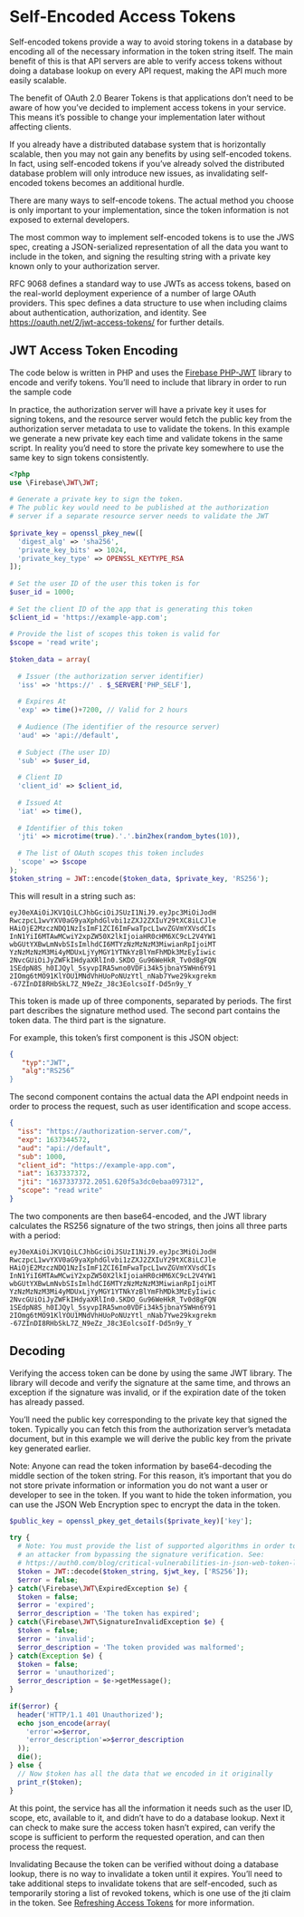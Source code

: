 # Self-Encoded Access Tokens
Self-encoded tokens provide a way to avoid storing tokens in a database by encoding all of the necessary information in the token string itself. The main benefit of this is that API servers are able to verify access tokens without doing a database lookup on every API request, making the API much more easily scalable.

The benefit of OAuth 2.0 Bearer Tokens is that applications don’t need to be aware of how you’ve decided to implement access tokens in your service. This means it’s possible to change your implementation later without affecting clients.

If you already have a distributed database system that is horizontally scalable, then you may not gain any benefits by using self-encoded tokens. In fact, using self-encoded tokens if you’ve already solved the distributed database problem will only introduce new issues, as invalidating self-encoded tokens becomes an additional hurdle.

There are many ways to self-encode tokens. The actual method you choose is only important to your implementation, since the token information is not exposed to external developers.

The most common way to implement self-encoded tokens is to use the JWS spec, creating a JSON-serialized representation of all the data you want to include in the token, and signing the resulting string with a private key known only to your authorization server.

RFC 9068 defines a standard way to use JWTs as access tokens, based on the real-world deployment experience of a number of large OAuth providers. This spec defines a data structure to use when including claims about authentication, authorization, and identity. See https://oauth.net/2/jwt-access-tokens/ for further details.

## JWT Access Token Encoding
The code below is written in PHP and uses the [Firebase PHP-JWT](https://github.com/firebase/php-jwt) library to encode and verify tokens. You’ll need to include that library in order to run the sample code

In practice, the authorization server will have a private key it uses for signing tokens, and the resource server would fetch the public key from the authorization server metadata to use to validate the tokens. In this example we generate a new private key each time and validate tokens in the same script. In reality you’d need to store the private key somewhere to use the same key to sign tokens consistently.

```php
<?php
use \Firebase\JWT\JWT;
 
# Generate a private key to sign the token.
# The public key would need to be published at the authorization
# server if a separate resource server needs to validate the JWT
 
$private_key = openssl_pkey_new([
  'digest_alg' => 'sha256',
  'private_key_bits' => 1024,
  'private_key_type' => OPENSSL_KEYTYPE_RSA
]);
 
# Set the user ID of the user this token is for
$user_id = 1000;
 
# Set the client ID of the app that is generating this token
$client_id = 'https://example-app.com';
 
# Provide the list of scopes this token is valid for
$scope = 'read write';
 
$token_data = array(
 
  # Issuer (the authorization server identifier)
  'iss' => 'https://' . $_SERVER['PHP_SELF'],
 
  # Expires At
  'exp' => time()+7200, // Valid for 2 hours
 
  # Audience (The identifier of the resource server)
  'aud' => 'api://default',
 
  # Subject (The user ID)
  'sub' => $user_id,
 
  # Client ID
  'client_id' => $client_id,
 
  # Issued At
  'iat' => time(),
 
  # Identifier of this token
  'jti' => microtime(true).'.'.bin2hex(random_bytes(10)),
 
  # The list of OAuth scopes this token includes
  'scope' => $scope
);
$token_string = JWT::encode($token_data, $private_key, 'RS256');
```

This will result in a string such as:
```
eyJ0eXAiOiJKV1QiLCJhbGciOiJSUzI1NiJ9.eyJpc3MiOiJodH
RwczpcL1wvYXV0aG9yaXphdGlvbi1zZXJ2ZXIuY29tXC8iLCJle
HAiOjE2MzczNDQ1NzIsImF1ZCI6ImFwaTpcL1wvZGVmYXVsdCIs
InN1YiI6MTAwMCwiY2xpZW50X2lkIjoiaHR0cHM6XC9cL2V4YW1
wbGUtYXBwLmNvbSIsImlhdCI6MTYzNzMzNzM3MiwianRpIjoiMT
YzNzMzNzM3Mi4yMDUxLjYyMGY1YTNkYzBlYmFhMDk3MzEyIiwic
2NvcGUiOiJyZWFkIHdyaXRlIn0.SKDO_Gu96WeHkR_Tv0d8gFQN
1SEdpN8S_h0IJQyl_5syvpIRA5wno0VDFi34k5jbnaY5WHn6Y91
2IOmg6tMO91KlYOU1MNdVhHUoPoNUzYtl_nNab7Ywe29kxgrekm
-67ZInDI8RHbSkL7Z_N9eZz_J8c3EolcsoIf-Dd5n9y_Y
```

This token is made up of three components, separated by periods. The first part describes the signature method used. The second part contains the token data. The third part is the signature.

For example, this token’s first component is this JSON object:
```json
{
   "typ":"JWT",
   "alg":"RS256”
}
```

The second component contains the actual data the API endpoint needs in order to process the request, such as user identification and scope access.

```json
{
  "iss": "https://authorization-server.com/",
  "exp": 1637344572,
  "aud": "api://default",
  "sub": 1000,
  "client_id": "https://example-app.com",
  "iat": 1637337372,
  "jti": "1637337372.2051.620f5a3dc0ebaa097312",
  "scope": "read write"
}
```

The two components are then base64-encoded, and the JWT library calculates the RS256 signature of the two strings, then joins all three parts with a period:

```
eyJ0eXAiOiJKV1QiLCJhbGciOiJSUzI1NiJ9.eyJpc3MiOiJodH
RwczpcL1wvYXV0aG9yaXphdGlvbi1zZXJ2ZXIuY29tXC8iLCJle
HAiOjE2MzczNDQ1NzIsImF1ZCI6ImFwaTpcL1wvZGVmYXVsdCIs
InN1YiI6MTAwMCwiY2xpZW50X2lkIjoiaHR0cHM6XC9cL2V4YW1
wbGUtYXBwLmNvbSIsImlhdCI6MTYzNzMzNzM3MiwianRpIjoiMT
YzNzMzNzM3Mi4yMDUxLjYyMGY1YTNkYzBlYmFhMDk3MzEyIiwic
2NvcGUiOiJyZWFkIHdyaXRlIn0.SKDO_Gu96WeHkR_Tv0d8gFQN
1SEdpN8S_h0IJQyl_5syvpIRA5wno0VDFi34k5jbnaY5WHn6Y91
2IOmg6tMO91KlYOU1MNdVhHUoPoNUzYtl_nNab7Ywe29kxgrekm
-67ZInDI8RHbSkL7Z_N9eZz_J8c3EolcsoIf-Dd5n9y_Y
```

## Decoding
Verifying the access token can be done by using the same JWT library. The library will decode and verify the signature at the same time, and throws an exception if the signature was invalid, or if the expiration date of the token has already passed.

You’ll need the public key corresponding to the private key that signed the token. Typically you can fetch this from the authorization server’s metadata document, but in this example we will derive the public key from the private key generated earlier.

Note: Anyone can read the token information by base64-decoding the middle section of the token string. For this reason, it’s important that you do not store private information or information you do not want a user or developer to see in the token. If you want to hide the token information, you can use the JSON Web Encryption spec to encrypt the data in the token.
```php
$public_key = openssl_pkey_get_details($private_key)['key'];
 
try {
  # Note: You must provide the list of supported algorithms in order to prevent 
  # an attacker from bypassing the signature verification. See:
  # https://auth0.com/blog/critical-vulnerabilities-in-json-web-token-libraries/
  $token = JWT::decode($token_string, $jwt_key, ['RS256']);
  $error = false;
} catch(\Firebase\JWT\ExpiredException $e) {
  $token = false;
  $error = 'expired';
  $error_description = 'The token has expired';
} catch(\Firebase\JWT\SignatureInvalidException $e) {
  $token = false;
  $error = 'invalid';
  $error_description = 'The token provided was malformed';
} catch(Exception $e) {
  $token = false;
  $error = 'unauthorized';
  $error_description = $e->getMessage();
}
 
if($error) {
  header('HTTP/1.1 401 Unauthorized');
  echo json_encode(array(
    'error'=>$error, 
    'error_description'=>$error_description
  ));
  die();
} else {
  // Now $token has all the data that we encoded in it originally
  print_r($token);
}
```

At this point, the service has all the information it needs such as the user ID, scope, etc, available to it, and didn’t have to do a database lookup. Next it can check to make sure the access token hasn’t expired, can verify the scope is sufficient to perform the requested operation, and can then process the request.

Invalidating
Because the token can be verified without doing a database lookup, there is no way to invalidate a token until it expires. You’ll need to take additional steps to invalidate tokens that are self-encoded, such as temporarily storing a list of revoked tokens, which is one use of the jti claim in the token. See [Refreshing Access Tokens](https://www.oauth.com/oauth2-servers/access-tokens/refreshing-access-tokens/) for more information.
